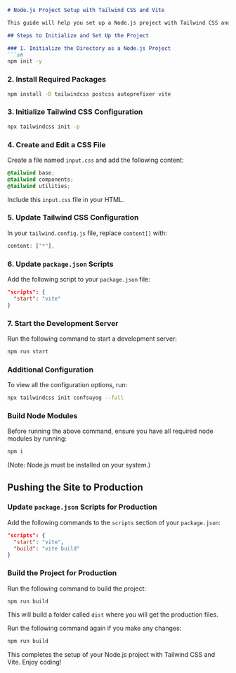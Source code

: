 
```markdown
# Node.js Project Setup with Tailwind CSS and Vite

This guide will help you set up a Node.js project with Tailwind CSS and Vite. This project is created by Suyog Coding for educational purposes.

## Steps to Initialize and Set Up the Project

### 1. Initialize the Directory as a Node.js Project
```sh
npm init -y
```

### 2. Install Required Packages
```sh
npm install -D tailwindcss postcss autoprefixer vite
```

### 3. Initialize Tailwind CSS Configuration
```sh
npx tailwindcss init -p
```

### 4. Create and Edit a CSS File
Create a file named `input.css` and add the following content:

```css
@tailwind base;
@tailwind components;
@tailwind utilities;
```

Include this `input.css` file in your HTML.

### 5. Update Tailwind CSS Configuration
In your `tailwind.config.js` file, replace `content[]` with:
```js
content: ["*"],
```

### 6. Update `package.json` Scripts
Add the following script to your `package.json` file:
```json
"scripts": {
  "start": "vite"
}
```

### 7. Start the Development Server
Run the following command to start a development server:
```sh
npm run start
```

### Additional Configuration
To view all the configuration options, run:
```sh
npx tailwindcss init confsuyog --full
```

### Build Node Modules
Before running the above command, ensure you have all required node modules by running:
```sh
npm i
```
(Note: Node.js must be installed on your system.)

## Pushing the Site to Production

### Update `package.json` Scripts for Production
Add the following commands to the `scripts` section of your `package.json`:
```json
"scripts": {
  "start": "vite",
  "build": "vite build"
}
```

### Build the Project for Production
Run the following command to build the project:
```sh
npm run build
```

This will build a folder called `dist` where you will get the production files.

Run the following command again if you make any changes:
```sh
npm run build
```

This completes the setup of your Node.js project with Tailwind CSS and Vite. Enjoy coding!
```